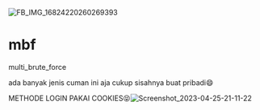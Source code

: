 ![FB_IMG_16824220260269393](https://user-images.githubusercontent.com/131665572/234294855-cb84fdd5-7d7a-4ee1-9dfc-cfe926b4b1cd.jpg)
# mbf
multi_brute_force

ada banyak jenis cuman ini aja cukup sisahnya buat pribadi😄

METHODE LOGIN PAKAI COOKIES😝![Screenshot_2023-04-25-21-11-22](https://user-images.githubusercontent.com/131665572/234304284-980612d3-6a12-4667-9f7e-ddcf1c797bde.png)
